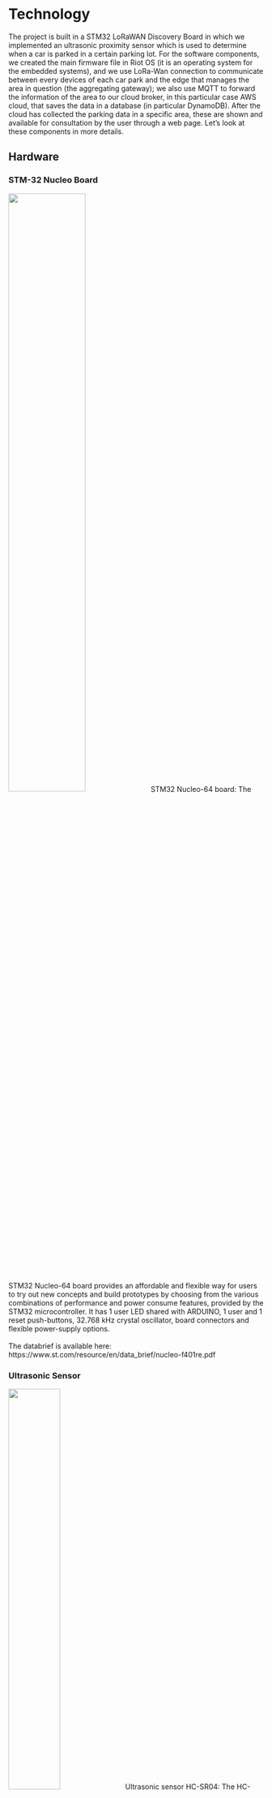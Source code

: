 # Technology
The project is built in a STM32 LoRaWAN Discovery Board in which we implemented an ultrasonic proximity sensor which is used to determine when a car is parked in a certain parking lot.
For the software components, we created the main firmware file in Riot OS (it is an operating system for the embedded systems), and we use LoRa-Wan connection to communicate between every devices of each car park and the edge that manages the area in question (the aggregating gateway); we also use MQTT to forward the information of the area to our cloud broker, in this particular case AWS cloud, that saves the data in a database (in particular DynamoDB). After the cloud has collected the parking data in a specific area, these are shown and available for consultation by the user through a web page.
Let’s look at these components in more details.

## Hardware
### STM-32 Nucleo Board
<img src="https://github.com/Progedit/Lights-on-Parking/blob/7f7f6ebc3b4780be028bdf3520b7de48cc5d95fe/images/lora.jpg" width=55% height=55%>
STM32 Nucleo-64 board: The STM32 Nucleo-64 board provides an affordable and flexible way for users to try out new concepts and build prototypes by choosing from the various combinations of performance and power consume features, provided by the STM32 microcontroller. It has 1 user LED shared with ARDUINO, 1 user and 1 reset push-buttons, 32.768 kHz crystal oscillator, board connectors and flexible power-supply options.
<br/>
<br/>
The databrief is available here: https://www.st.com/resource/en/data_brief/nucleo-f401re.pdf

### Ultrasonic Sensor
<img src="https://github.com/Progedit/Lights-on-Parking/blob/e16710c8107c9f4f39fad81d472b33643338de2c/images/Ultrasonic%20Sensor.jpg" width=45% height=45%>
Ultrasonic sensor HC-SR04: The HC-SR04 ultrasonic sensor uses sonar to determine distance to an object like bats or dolphins do. It offers excellent non-contact range detection with high accuracy and stable readings in an easy-to-use package. It operates in a distance range going from 2cm to 400 cm. Its operation is not affected by sunlight or black material.
The sensor come with 4 pins that correspond:

- VCC = +5VDC.
- Working current = 15mA.
- Trig = Trigger input of Sensor.
- Echo = Echo output of Sensor.
- GND = GND.
<img src="https://github.com/Progedit/Lights-on-Parking/blob/2f1fd3841eb37c18bd1a7566bdf66c492066c718/images/Ultrasonic_Sensor.jpg" width=50% height=50%>

Datasheet is available here: https://cdn.sparkfun.com/datasheets/Sensors/Proximity/HCSR04.pdf

### How they interact between them: 
<img src="https://github.com/Progedit/Lights-on-Parking/blob/f19e51a59780010502f57b1a080983abecc6f10a/images/Schema_Hardware_Fritizing.png" width=72% height=72%>

## Software
<b>RIOT OS</b>: RIOT is a small operating system for networked, memory-constrained systems with focus on low-power wireless Internet of Things devices. It is open-source software.
RIOT is based on a microkernel architecture and in constrast to other operating systems with similarly low memory use, it allows applications software programming with the programming language C and C++, also by an experimental API. It has full multithreading and real-time abilities, and also SSL and TLS are supported by popular libraries.
Riot OS gives us the possibility to create the main file that can be flashed in a big range of boards or simulate the functioning of the software in the terminal.

<b>AWS</b>: AWS IoT Core allows to connect devices to AWS services or to other devices, protect data and interactions, process and perform actions on device data, enable interactions between applications and devices even when they are offline and consequently produce low-cost devices with Alexa integrated.
The data are stored in DynamoDB: it is a fully managed proprietary NoSQL database service that supports key–value and document data structures and is offered by Amazon as part of the Amazon Web Services.

<b>WebApp</b>: It is a simple web page through which the user can interact with the system. Here you can monitor the situation of an area of the city, seeing how many parking spaces are available in that area.

<img src="https://github.com/Progedit/Lights-on-Parking/blob/3da7682dfb0566750f19ed1f9a12b4f4fa52dd9c/images/Schema.png" width=85% height=85%>

<b>MQTT (MQ Telemetry Transport)</b>: is a standard ISO publish-subscribe light messaging protocol that sits on top of TCP/IP. It is designed for situations where low impact is required and where bandwidth is limited. The publish-subscribe pattern requires a messaging broker: the broker is responsible for distributing the messages to the intended clients.

<b>LoRa</b>: it is the physical layer or the wireless modulation utilized to create the long range communication link. The advantage of LoRa is in the technology’s long range capability. A single gateway or base station can cover entire cities or hundreds of square kilometers.
The LoRaWAN specification is a Low Power, Wide Area (LPWA) networking protocol designed to wirelessly connect battery operated ‘things’ to the internet in regional, national or global networks, and targets key Internet of Things (IoT) requirements such as bi-directional communication, end-to-end security, mobility and localization services. It defines the communication protocol and system architecture for the network while the LoRa physical layer enables the long-range communication link. The protocol and network architecture have the most influence in determining the battery lifetime of a node, the network capacity, the quality of service, the security, and the variety of applications served by the network.
For more details see here: https://lora-alliance.org/lorawan-for-developers/

<b>The Things Network</b>: The Things Network is a global collaborative Internet of Things ecosystem that creates networks, devices and solutions using LoRaWAN.
The Things Network runs The Things Stack Community Edition, which is a crowdsourced, open and decentralized LoRaWAN network. This network is a great way to get started testing devices, applications, and integrations, and get familiar with LoRaWAN.
